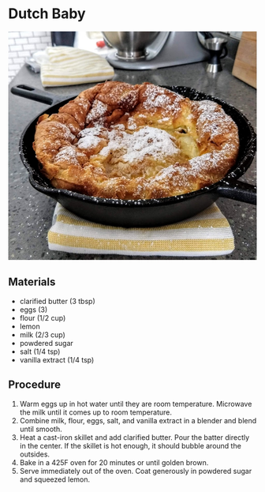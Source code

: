 # Dutch Baby

![](images/dutch-baby.jpg)

## Materials

- clarified butter (3 tbsp)
- eggs (3)
- flour (1/2 cup)
- lemon
- milk (2/3 cup)
- powdered sugar
- salt (1/4 tsp)
- vanilla extract (1/4 tsp)

## Procedure

1. Warm eggs up in hot water until they are room temperature.
   Microwave the milk until it comes up to room temperature.
2. Combine milk, flour, eggs, salt, and vanilla extract in a blender
   and blend until smooth.
3. Heat a cast-iron skillet and add clarified butter.  Pour the batter
   directly in the center.  If the skillet is hot enough, it should
   bubble around the outsides.
4. Bake in a 425F oven for 20 minutes or until golden brown.
5. Serve immediately out of the oven.  Coat generously in powdered
   sugar and squeezed lemon.

